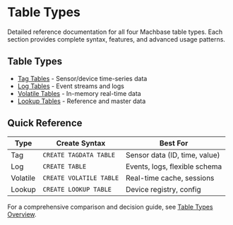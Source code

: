 # Table Types

Detailed reference documentation for all four Machbase table types. Each section provides complete syntax, features, and advanced usage patterns.

## Table Types

- [Tag Tables](./tag-tables/) - Sensor/device time-series data
- [Log Tables](./log-tables/) - Event streams and logs
- [Volatile Tables](./volatile-tables/) - In-memory real-time data
- [Lookup Tables](./lookup-tables/) - Reference and master data

## Quick Reference

| Type | Create Syntax | Best For |
|------|--------------|----------|
| Tag | `CREATE TAGDATA TABLE` | Sensor data (ID, time, value) |
| Log | `CREATE TABLE` | Events, logs, flexible schema |
| Volatile | `CREATE VOLATILE TABLE` | Real-time cache, sessions |
| Lookup | `CREATE LOOKUP TABLE` | Device registry, config |

For a comprehensive comparison and decision guide, see [Table Types Overview](../core-concepts/table-types-overview/).
